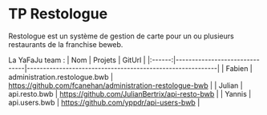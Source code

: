 # TP Restologue
Restologue est un système de gestion de carte pour un ou plusieurs  restaurants de la franchise beweb.

La YaFaJu team :
|   Nom  | Projets                       | GitUrl                                                    |
|:------:|-------------------------------|-----------------------------------------------------------|
| Fabien | administration.restologue.bwb | https://github.com/fcanehan/administration-restologue-bwb |
| Julian | api.resto.bwb                 | https://github.com/JulianBertrix/api-resto-bwb            |
| Yannis | api.users.bwb                 | https://github.com/yppdr/api-users-bwb                    |

